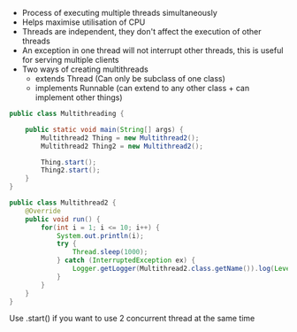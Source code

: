 - Process of executing multiple threads simultaneously
- Helps maximise utilisation of CPU
- Threads are independent, they don't affect the execution of other threads
- An exception in one thread will not interrupt other threads, this is useful for serving multiple clients
- Two ways of creating multithreads
	- extends Thread (Can only be subclass of one class)
	- implements Runnable (can extend to any other class + can implement other things)

```Java
public class Multithreading {

	public static void main(String[] args) {
		Multithread2 Thing = new Multithread2();
		Multithread2 Thing2 = new Multithread2();

		Thing.start();
		Thing2.start();
	}
}

public class Multithread2 {
    @Override
    public void run() {
        for(int i = 1; i <= 10; i++) {
            System.out.println(i);
            try {
                Thread.sleep(1000);
            } catch (InterruptedException ex) {
	            Logger.getLogger(Multithread2.class.getName()).log(Level.SEVERE, null, ex);
            }
        }
    }
}
```
Use .start() if you want to use 2 concurrent thread at the same time

